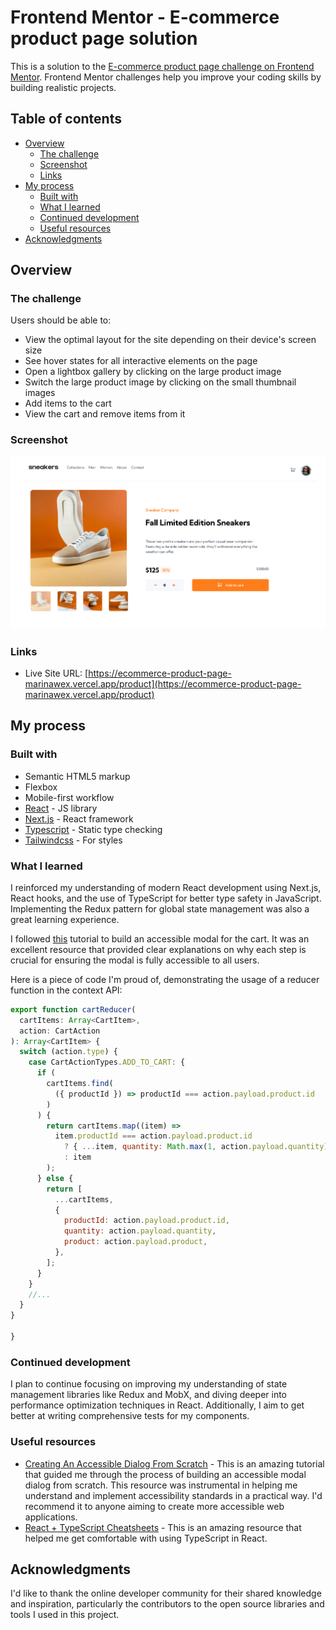 # Frontend Mentor - E-commerce product page solution

This is a solution to the [E-commerce product page challenge on Frontend Mentor](https://www.frontendmentor.io/challenges/ecommerce-product-page-UPsZ9MJp6). Frontend Mentor challenges help you improve your coding skills by building realistic projects.

## Table of contents

- [Overview](#overview)
  - [The challenge](#the-challenge)
  - [Screenshot](#screenshot)
  - [Links](#links)
- [My process](#my-process)
  - [Built with](#built-with)
  - [What I learned](#what-i-learned)
  - [Continued development](#continued-development)
  - [Useful resources](#useful-resources)
- [Acknowledgments](#acknowledgments)

## Overview

### The challenge

Users should be able to:

- View the optimal layout for the site depending on their device's screen size
- See hover states for all interactive elements on the page
- Open a lightbox gallery by clicking on the large product image
- Switch the large product image by clicking on the small thumbnail images
- Add items to the cart
- View the cart and remove items from it

### Screenshot

![](./public/E-commerce%20product%20page%20solution.png)

### Links

- Live Site URL: [https://ecommerce-product-page-marinawex.vercel.app/product](https://ecommerce-product-page-marinawex.vercel.app/product)

## My process

### Built with

- Semantic HTML5 markup
- Flexbox
- Mobile-first workflow
- [React](https://reactjs.org/) - JS library
- [Next.js](https://nextjs.org/) - React framework
- [Typescript](https://www.typescriptlang.org/) - Static type checking
- [Tailwindcss](https://tailwindcss.com/) - For styles

### What I learned

I reinforced my understanding of modern React development using Next.js, React hooks, and the use of TypeScript for better type safety in JavaScript. Implementing the Redux pattern for global state management was also a great learning experience.

I followed [this](https://www.smashingmagazine.com/2021/07/accessible-dialog-from-scratch/) tutorial to build an accessible modal for the cart. It was an excellent resource that provided clear explanations on why each step is crucial for ensuring the modal is fully accessible to all users.

Here is a piece of code I'm proud of, demonstrating the usage of a reducer function in the context API:

```js
export function cartReducer(
  cartItems: Array<CartItem>,
  action: CartAction
): Array<CartItem> {
  switch (action.type) {
    case CartActionTypes.ADD_TO_CART: {
      if (
        cartItems.find(
          ({ productId }) => productId === action.payload.product.id
        )
      ) {
        return cartItems.map((item) =>
          item.productId === action.payload.product.id
            ? { ...item, quantity: Math.max(1, action.payload.quantity) }
            : item
        );
      } else {
        return [
          ...cartItems,
          {
            productId: action.payload.product.id,
            quantity: action.payload.quantity,
            product: action.payload.product,
          },
        ];
      }
    }
    //...
  }
}

}
```

### Continued development

I plan to continue focusing on improving my understanding of state management libraries like Redux and MobX, and diving deeper into performance optimization techniques in React. Additionally, I aim to get better at writing comprehensive tests for my components.

### Useful resources

- [Creating An Accessible Dialog From Scratch](https://www.smashingmagazine.com/2021/07/accessible-dialog-from-scratch/)  - This is an amazing tutorial that guided me through the process of building an accessible modal dialog from scratch. This resource was instrumental in helping me understand and implement accessibility standards in a practical way. I'd recommend it to anyone aiming to create more accessible web applications.
- [React + TypeScript Cheatsheets](https://github.com/typescript-cheatsheets/react) - This is an amazing resource that helped me get comfortable with using TypeScript in React.

## Acknowledgments

I'd like to thank the online developer community for their shared knowledge and inspiration, particularly the contributors to the open source libraries and tools I used in this project.
